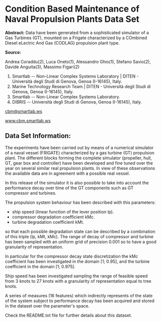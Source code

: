 # Condition Based Maintenance of Naval Propulsion Plants Data Set

**Abstract:** Data have been generated from a sophisticated simulator of a Gas Turbines (GT), mounted on a Frigate characterized by a COmbined Diesel eLectric And Gas (CODLAG) propulsion plant type.

**Source:**

Andrea Coraddu(2), Luca Oneto(1), Alessandro Ghio(1), Stefano Savio(2), Davide Anguita(3), Massimo Figari(2)

1. Smartlab -- Non-Linear Complex Systems Laboratory | DITEN - Università degli Studi di Genova, Genoa (I-16145), Italy.
2. Marine Technology Research Team | DITEN - Università degli Studi di Genova, Genoa (I-16145), Italy.
3. Smartlab -- Non-Linear Complex Systems Laboratory.
4. DIBRIS -- Università degli Studi di Genova, Genoa (I-16145), Italy.

cbm@smartlab.ws

www.cbm.smartlab.ws

## Data Set Information:

The experiments have been carried out by means of a numerical simulator of a naval vessel (FRIGATE) characterized by a gas turbine (GT) propulsion plant. The different blocks forming the complete simulator (propeller, hull, GT, gear box and controller) have been developed and fine tuned over the year on several similar real propulsion plants. In view of these observations the available data are in agreement with a possible real vessel.

In this release of the simulator it is also possible to take into account the performance decay over time of the GT components such as GT compressor and turbines.

The propulsion system behaviour has been described with this parameters:
- ship speed (linear function of the lever position lp).
- compressor degradation coefficient kMc.
- turbine degradation coefficient kMt.

so that each possible degradation state can be described by a combination of this triple (lp, kMt, kMc).
The range of decay of compressor and turbine has been sampled with an uniform grid of precision 0.001 so to have a good granularity of representation.

In particular for the compressor decay state discretization the kMc coefficient has been investigated in the domain [1; 0.95], and the turbine coefficient in the domain [1; 0.975].

Ship speed has been investigated sampling the range of feasible speed from 3 knots to 27 knots with a granularity of representation equal to tree knots.

A series of measures (16 features) which indirectly represents of the state of the system subject to performance decay has been acquired and stored in the dataset over the parameter's space.

Check the README.txt file for further details about this dataset.
